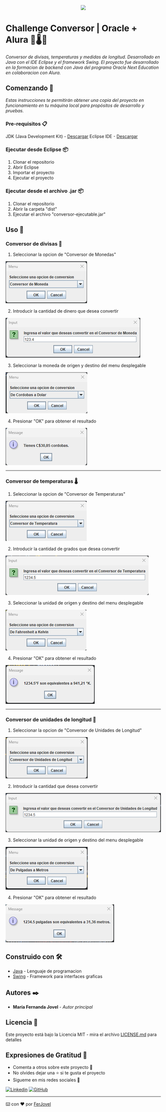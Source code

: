 <div align="center">
    <img src="https://raw.githubusercontent.com/patrickwebsdev/Encriptador-Oracle-Alura/master/img/one.png" width="200"/>
</div>

# Challenge Conversor | Oracle + Alura 💱🌡️📏
_Conversor de divisas, temperaturas y medidas de longitud. Desarrollado en Java con el IDE Eclipse y el framework Swing. El proyecto fue desarrollado en la formacion de backend con Java del programa Oracle Next Education en colaboracion con Alura._

## Comenzando 🚀
_Estas instrucciones te permitirán obtener una copia del proyecto en funcionamiento en tu máquina local para propósitos de desarrollo y pruebas._

### Pre-requisitos 📋
JDK (Java Development Kit) - [Descargar](https://www.oracle.com/java/technologies/javase-downloads.html)
Eclipse IDE - [Descargar](https://www.eclipse.org/downloads/)

### Ejecutar desde Eclipse 📦
1. Clonar el repositorio
2. Abrir Eclipse
3. Importar el proyecto
4. Ejecutar el proyecto

### Ejecutar desde el archivo .jar 📦
1. Clonar el repositorio
2. Abrir la carpeta "dist"
3. Ejecutar el archivo "conversor-ejecutable.jar"

## Uso 📌
### Conversor de divisas 💱
1. Seleccionar la opcion de "Conversor de Monedas"
<div>
    <img src="capturas/divisas1.png">
</div>

2. Introducir la cantidad de dinero que desea convertir
<div>
    <img src="capturas/divisas2.png">
</div>

3. Seleccionar la moneda de origen y destino del menu desplegable
<div>
    <img src="capturas/divisas3.png">
</div>

4. Presionar "OK" para obtener el resultado
<div>
    <img src="capturas/divisas4.png">
</div>

---

### Conversor de temperaturas 🌡️
1. Seleccionar la opcion de "Conversor de Temperaturas"
<div>
    <img src="capturas/temperatura1.png">
</div>

2. Introducir la cantidad de grados que desea convertir
<div>
    <img src="capturas/temperatura2.png">
</div>

3. Seleccionar la unidad de origen y destino del menu desplegable
<div>
    <img src="capturas/temperatura3.png">
</div>

4. Presionar "OK" para obtener el resultado
<div>
    <img src="capturas/temperatura4.png">
</div>

---

### Conversor de unidades de longitud 📏
1. Seleccionar la opcion de "Conversor de Unidades de Longitud"
<div>
    <img src="capturas/longitud1.png">
</div>

2. Introducir la cantidad que desea convertir
<div>
    <img src="capturas/longitud2.png">
</div>

3. Seleccionar la unidad de origen y destino del menu desplegable
<div>
    <img src="capturas/longitud3.png">
</div>

4. Presionar "OK" para obtener el resultado
<div>
    <img src="capturas/longitud4.png">
</div>

## Construido con 🛠️
* [Java](https://www.java.com/es/) - Lenguaje de programacion
* [Swing](https://docs.oracle.com/javase/7/docs/api/javax/swing/package-summary.html) - Framework para interfaces graficas

## Autores ✒️
* **María Fernanda Jovel** - _Autor principal_


## Licencia 📄
Este proyecto está bajo la Licencia MIT - mira el archivo [LICENSE.md](LICENSE.md) para detalles

## Expresiones de Gratitud 🎁
* Comenta a otros sobre este proyecto 📢
* No olvides dejar una ⭐️ si te gusta el proyecto
* Sigueme en mis redes sociales 📌

[![Linkedin](https://img.shields.io/badge/Linkedin-0072b1?logo=linkedin&logoColor=white&style=for-the-badge)](https://www.linkedin.com/in/maria-fernanda-jovel/)
[![GitHub](https://img.shields.io/badge/ferjovel-black?logo=github&logoColor=FFFFFF&style=for-the-badge)](https://github.com/ferjovel06)

---
⌨️ con ❤️ por [FerJovel](https://github.com/ferjovel06)